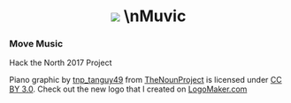<h1 align = "center">
<img src="http://www198.lunapic.com/editor/working/150555764556733?978257898">
\nMuvic
</h1>
<h3> Move Music </h3>
<p>
Hack the North 2017 Project
</p>

<p>
Piano graphic by <a href="https://thenounproject.com/tanguy49">tnp_tanguy49</a> from <a href="https://thenounproject.com/">TheNounProject</a> is licensed under <a href="http://creativecommons.org/licenses/by/3.0/" title="Creative Commons BY 3.0">CC BY 3.0</a>. Check out the new logo that I created on <a href="http://logomakr.com" title="Logo Maker">LogoMaker.com</a>
</p>
